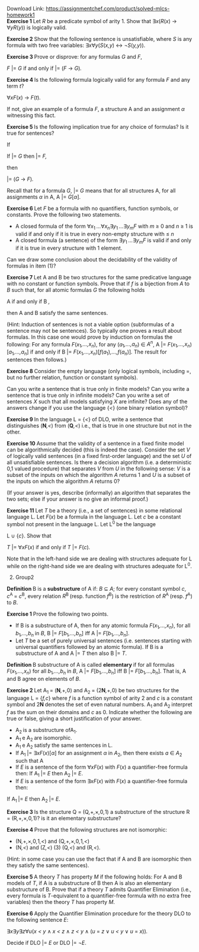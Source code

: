 Download Link: https://assignmentchef.com/product/solved-mlcs-homework1
<br>
<strong>Exercise 1 </strong>Let <em>R </em>be a predicate symbol of arity 1. Show that ∃<em>x</em>(<em>R</em>(<em>x</em>) → ∀<em>yR</em>(<em>y</em>)) is logically valid.

<strong>Exercise 2 </strong>Show that the following sentence is unsatisfiable, where <em>S </em>is any formula with two free variables: ∃<em>x</em>∀<em>y</em>(<em>S</em>(<em>x,y</em>) &#x2194; ¬<em>S</em>(<em>y,y</em>)).

<strong>Exercise 3 </strong>Prove or disprove: for any formulas <em>G </em>and <em>F</em>,

<em>F </em>|= <em>G </em>if and only if |= (<em>F </em>→ <em>G</em>)<em>.</em>

<strong>Exercise 4 </strong>Is the following formula logically valid for any formula <em>F </em>and any term <em>t</em>?

∀<em>xF</em>(<em>x</em>) → <em>F</em>(<em>t</em>)<em>.</em>

If not, give an example of a formula <em>F</em>, a structure A and an assignment <em>α </em>witnessing this fact.

<strong>Exercise 5 </strong>Is the following implication true for any choice of formulas? Is it true for sentences?

If

If |= <em>G </em>then |= <em>F,</em>

then

|= (<em>G </em>→ <em>F</em>)<em>.</em>

Recall that for a formula <em>G</em>, |= <em>G </em>means that for all structures A, for all assignments <em>α </em>in A, A |= <em>G</em>[<em>α</em>].

<strong>Exercise 6 </strong>Let <em>F </em>be a formula with no quantifiers, function symbols, or constants. Prove the following two statements.

<ul>

 <li>A closed formula of the form ∀<em>x</em><sub>1 </sub><em>…</em>∀<em>x<sub>n</sub></em>∃<em>y</em><sub>1 </sub><em>…</em>∃<em>y<sub>m</sub>F </em>with <em>m </em>≥ 0 and <em>n </em>≥ 1 is valid if and only if it is true in every non-empty structure with ≤ <em>n </em></li>

 <li>A closed formula (a sentence) of the form ∃<em>y</em><sub>1 </sub><em>…</em>∃<em>y<sub>m</sub>F </em>is valid if and only if it is true in every structure with 1 element.</li>

</ul>

Can we draw some conclusion about the decidability of the validity of formulas in item (1)?

<strong>Exercise 7 </strong>Let A and B be two structures for the same predicative language with no constant or function symbols. Prove that if <em>f </em>is a bijection from <em>A </em>to <em>B </em>such that, for all atomic formulas <em>G </em>the following holds

A if and only if B<em> ,</em>

then A and B satisfy the same sentences.

(Hint: Induction of sentences is not a viable option (subformulas of a sentence may not be sentences). So typically one proves a result about formulas. In this case one would prove by induction on formulas the following: For any formula <em>F</em>(<em>x</em><sub>1</sub><em>,…,x<sub>n</sub></em>), for any (<em>a</em><sub>1</sub><em>,…,a<sub>n</sub></em>) ∈ <em>A<sup>n</sup></em>, A |= <em>F</em>(<em>x</em><sub>1</sub><em>,…,x<sub>n</sub></em>)[<em>a</em><sub>1</sub><em>,…,a<sub>n</sub></em>] if and only if B |= <em>F</em>(<em>x</em><sub>1</sub><em>,…,x<sub>n</sub></em>)[<em>f</em>(<em>a</em><sub>1</sub>)<em>,…,f</em>(<em>a<sub>n</sub></em>)]<em>. </em>The result for sentences then follows.)

<strong>Exercise 8 </strong>Consider the empty language (only logical symbols, including =, but no further relation, function or constant symbols).

Can you write a sentence that is true only in finite models? Can you write a sentence that is true only in infinite models? Can you write a set of sentences <em>X </em>such that all models satisfying <em>X </em>are infinite? Does any of the answers change if you use the language {<em>&lt;</em>} (one binary relation symbol)?

<strong>Exercise 9 </strong>In the language L = {<em>&lt;</em>} of DLO, write a sentence that distinguishes (<strong>N</strong><em>,&lt;</em>) from (<strong>Q</strong><em>,&lt;</em>) i.e., that is true in one structure but not in the other.

<strong>Exercise 10 </strong>Assume that the validity of a sentence in a fixed finite model can be algorithmically decided (this is indeed the case). Consider the set <em>V </em>of logically valid sentences (in a fixed first-order language) and the set <em>U </em>of all unsatisfiable sentences. Is there a decision algorithm (i.e. a deterministic 0,1 valued procedure) that separates <em>V </em>from <em>U </em>in the following sense: <em>V </em>is a subset of the inputs on which the algorithm <em>A </em>returns 1 and <em>U </em>is a subset of the inputs on which the algorithm <em>A </em>returns 0?

(If your answer is yes, describe (informally) an algorithm that separates the two sets; else if your answer is no give an informal proof.)

<strong>Exercise 11 </strong>Let <em>T </em>be a theory (i.e., a set of sentences) in some relational language L. Let <em>F</em>(<em>x</em>) be a formula in the language L. Let <em>c </em>be a constant symbol not present in the language L. Let L<sup>0 </sup>be the language

L ∪ {<em>c</em>}. Show that

<em>T </em>|= ∀<em>xF</em>(<em>x</em>) if and only if <em>T </em>|= <em>F</em>(<em>c</em>)<em>.</em>

Note that in the left-hand side we are dealing with structures adequate for L while on the right-hand side we are dealing with structures adequate for L<sup>0</sup>.

<ol start="2">

 <li>Group2</li>

</ol>

<strong>Definition </strong>B is a <strong>substructure </strong>of A if: <em>B </em>⊆ <em>A</em>; for every constant symbol <em>c</em>, <em>c</em><sup>A </sup>= <em>c</em><sup>B</sup>, every relation <em>R</em><sup>B </sup>(resp. function <em>f</em><sup>B</sup>) is the restriction of <em>R</em><sup>A </sup>(resp. <em>f</em><sup>A</sup>) to <em>B</em>.

<strong>Exercise 1 </strong>Prove the following two points.

<ul>

 <li>If B is a substructure of A, then for any atomic formula <em>F</em>(<em>x</em><sub>1</sub><em>,…,x<sub>n</sub></em>), for all <em>b</em><sub>1</sub><em>,…,b<sub>n </sub></em>in <em>B</em>, B |= <em>F</em>[<em>b</em><sub>1</sub><em>,…,b<sub>n</sub></em>] iff A |= <em>F</em>[<em>b</em><sub>1</sub><em>,…,b<sub>n</sub></em>].</li>

 <li>Let <em>T </em>be a set of purely universal sentences (i.e. sentences starting with universal quantifiers followed by an atomic formula). If B is a substructure of A and A |= <em>T </em>then also B |= <em>T</em>.</li>

</ul>

<strong>Definition </strong>B substructure of A is called <strong>elementary </strong>if for all formulas <em>F</em>(<em>x</em><sub>1</sub><em>,…,x<sub>n</sub></em>) for all <em>b</em><sub>1</sub><em>,…,b<sub>n </sub></em>in <em>B</em>, A |= <em>F</em>[<em>b</em><sub>1</sub><em>,…,b<sub>n</sub></em>] iff B |= <em>F</em>[<em>b</em><sub>1</sub><em>,…,b<sub>n</sub></em>]. That is, A and B agree on elements of <em>B</em>.

<strong>Exercise 2 </strong>Let A<sub>1 </sub>= (<strong>N</strong><em>,</em>+<em>,</em>0) and A<sub>2 </sub>= (2<strong>N</strong><em>,</em>+<em>,</em>0) be two structures for the language L = {<em>f,c</em>} where <em>f </em>is a function symbol of arity 2 and <em>c </em>is a constant symbol and 2<strong>N </strong>denotes the set of even natural numbers. A<sub>1 </sub>and A<sub>2 </sub>interpret <em>f </em>as the sum on their domains and <em>c </em>as 0. Indicate whether the following are true or false, giving a short justification of your answer.

<ul>

 <li>A<sub>2 </sub>is a substructure ofA<sub>1</sub>.</li>

 <li>A<sub>1 </sub>e A<sub>2 </sub>are isomorphic.</li>

 <li>A<sub>1 </sub>e A<sub>2 </sub>satisfy the same sentences in L.</li>

 <li>If A<sub>1 </sub>|= ∃<em>xF</em>(<em>x</em>)[<em>α</em>] for an assignment <em>α </em>in <em>A</em><sub>2</sub>, then there exists <em>a </em>∈ <em>A</em><sub>2 </sub>such that A</li>

 <li>If <em>E </em>is a sentence of the form ∀<em>xF</em>(<em>x</em>) with <em>F</em>(<em>x</em>) a quantifier-free formula then: If A<sub>1 </sub>|= <em>E </em>then A<sub>2 </sub>|= <em>E</em>.</li>

 <li>If <em>E </em>is a sentence of the form ∃<em>xF</em>(<em>x</em>) with <em>F</em>(<em>x</em>) a quantifier-free formula then:</li>

</ul>

If A<sub>1 </sub>|= <em>E </em>then A<sub>2 </sub>|= <em>E</em>.

<strong>Exercise 3 </strong>Is the structure Q = (Q<em>,</em>+<em>,</em>×<em>,</em>0<em>,</em>1) a substructure of the structure R = (R<em>,</em>+<em>,</em>×<em>,</em>0<em>,</em>1)? is it an elementary substructure?

<strong>Exercise 4 </strong>Prove that the following structures are not isomorphic:

<ul>

 <li>(N<em>,</em>+<em>,</em>×<em>,</em>0<em>,</em>1<em>,&lt;</em>) and (Q<em>,</em>+<em>,</em>×<em>,</em>0<em>,</em>1<em>,&lt;</em>)</li>

 <li>(N<em>,&lt;</em>) and (Z<em>,&lt;</em>) (3) (Q<em>,&lt;</em>) and (R<em>,&lt;</em>).</li>

</ul>

(Hint: in some case you can use the fact that if A and B are isomorphic then they satisfy the same sentences).

<strong>Exercise 5 </strong>A theory <em>T </em>has property <em>M </em>if the following holds: For A and B models of <em>T</em>, if A is a substructure of B then A is also an elementary substructure of B. Prove that if a theory <em>T </em>admits Quantifier Elimination (i.e., every formula is <em>T</em>-equivalent to a quantifier-free formula with no extra free variables) then the theory <em>T </em>has property <em>M</em>.

<strong>Exercise 6 </strong>Apply the Quantifier Elimination procedure for the theory DLO to the following sentence <em>E</em>:

∃<em>x</em>∃<em>y</em>∃<em>z</em>∀<em>u</em>(<em>x &lt; y </em>∧ <em>x &lt; z </em>∧ <em>z &lt; y </em>∧ (<em>u </em>= <em>z </em>∨ <em>u &lt; y </em>∨ <em>u </em>= <em>x</em>))<em>.</em>

Decide if DLO |= <em>E </em>or DLO |= ¬<em>E</em>.